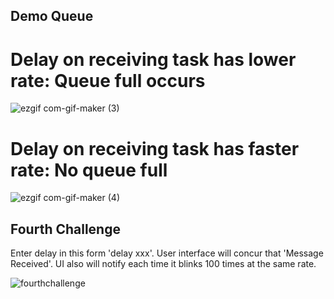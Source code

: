 ## Demo Queue  
  
# Delay on receiving task has lower rate: Queue full occurs

![ezgif com-gif-maker (3)](https://user-images.githubusercontent.com/76240694/114626418-4345ef80-9ce6-11eb-9a2d-03ecd6bb5fdd.gif)  

# Delay on receiving task has faster rate: No queue full  

![ezgif com-gif-maker (4)](https://user-images.githubusercontent.com/76240694/114626666-9f107880-9ce6-11eb-9ac3-85cb28e6860b.gif)

## Fourth Challenge  
  
Enter delay in this form 'delay xxx'. User interface will concur that 'Message Received'. UI also will notify each time it blinks 100 times at the same rate.  

![fourthchallenge](https://user-images.githubusercontent.com/76240694/114631017-64124300-9cee-11eb-8e93-83a3e0687586.gif)





